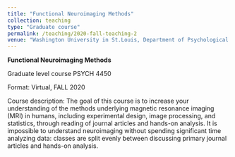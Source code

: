 ```yaml
---
title: "Functional Neuroimaging Methods"
collection: teaching
type: "Graduate course"
permalink: /teaching/2020-fall-teaching-2
venue: "Washington University in St.Louis, Department of Psychological and Brain Sciences"
---
```

**Functional Neuroimaging Methods**

Graduate level course PSYCH 4450

Format: Virtual, FALL 2020

Course description: The goal of this course is to increase your understanding of the methods underlying magnetic resonance imaging (MRI) in humans,
including experimental design, image processing, and statistics, through reading of journal articles and hands-on analysis. It is impossible to understand 
neuroimaging without spending significant time analyzing data: classes are split evenly between discussing primary journal articles and hands-on analysis. 

